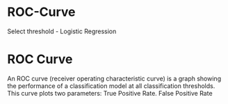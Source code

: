# ROC-Curve
Select threshold - Logistic Regression


# ROC Curve
An ROC curve (receiver operating characteristic curve) is a graph showing the performance of a classification model at all classification thresholds. This curve plots two parameters: True Positive Rate. False Positive Rate
